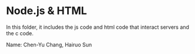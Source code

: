# Node.js & HTML

In this folder, it includes the js code and html code that interact servers and the c code.

Name: Chen-Yu Chang, Hairuo Sun
